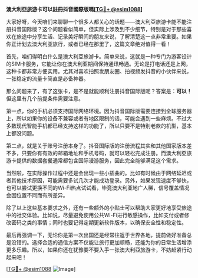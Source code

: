 **澳大利亞旅游卡可以註冊抖音國際版嗎[[TG💪+ @esim1088](https://t.me/s/esim1088)]**

大家好呀，今天咱们来聊聊一个很多人都关心的话题——澳大利亞旅游卡能不能注册抖音国际版？这个问题看似简单，但实际上涉及到不少细节，特别是对于那些喜欢在旅途中分享生活、记录美好瞬间的朋友来说，了解清楚这一点非常重要。如果你正计划去澳大利亚旅行，或者已经在那里了，这篇文章绝对值得一看！

首先，咱们得明白什么是澳大利亞旅游卡。简单来说，这就是一种专门为游客设计的SIM卡服务，它能让你在澳大利亚期间保持通讯畅通。无论是打电话还是上网，这种卡都非常方便实用。尤其对喜欢拍照发朋友圈、拍视频发抖音的小伙伴来说，一张稳定的流量卡简直是必备神器。

那么问题来了，有了这张卡，是不是就能顺利注册抖音国际版呢？答案是：**可以！** 但这里有几个前提条件需要注意。

第一点，你的手机必须支持国际网络环境。因为抖音国际版需要连接到全球服务器上，所以如果你的设备不兼容或者有地区限制的话，可能会遇到一些麻烦。不过大多数现代智能手机都已经支持这样的功能了，所以只要不是特别老款的机型，基本上都没问题。

第二点，就是关于账号注册本身了。抖音国际版的注册流程其实和其他国家版本差不多，只要你有有效的邮箱地址和手机号码，就可以轻松完成注册。而澳大利亞旅游卡提供的数据套餐通常都包含国际漫游服务，因此完全能够满足这个需求。

当然啦，在实际操作过程中还是会出现一些小插曲的。比如有时候由于网络延迟或者其他技术原因，可能需要多试几次才能成功登录。另外，如果发现速度不够快，也可以尝试更换不同的Wi-Fi热点试试看，毕竟澳大利亚地广人稀，信号覆盖情况会因位置不同而有所差异。

除了以上这些基本要求之外，还有一些额外的小贴士可以帮助大家更好地享受旅途中的社交体验。比如说，尽量避免使用公共Wi-Fi进行敏感操作，比如支付或者修改密码之类的事情；同时也要记得定期更新软件版本，以确保安全性和稳定性。

最后再强调一下，无论你是第一次出国还是经常往返于世界各地，提前做好准备总是没错的。选择合适的通信方案不仅能让旅行更加顺畅，还能为你的日常生活增添更多乐趣。所以，如果你还在犹豫要不要入手一张澳大利亞旅游卡，不妨赶紧行动起来吧！

[[TG💪+ @esim1088](https://t.me/s/esim1088) ![Image](https://i.postimg.cc/4NQfJmqS/Snipaste-2025-05-13-00-14-12.png)]